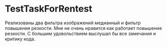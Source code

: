 # TestTaskForRentest
Реализованы два фильтра изображений медианный и фильтр повышения резкости. Мне не очень нравится как работает повышение резкости. С большим удовольствием выслушал бы все замечания и критику кода.
